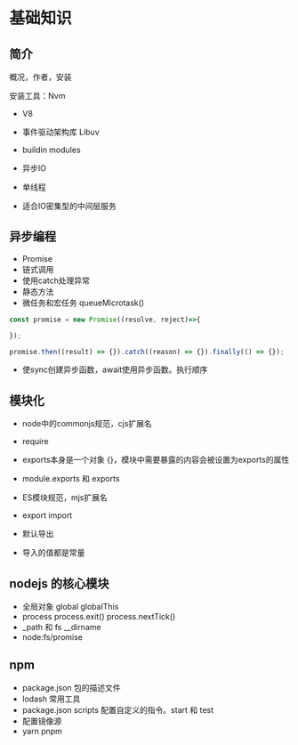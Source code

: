 # 基础知识

## 简介

概况，作者，安装

安装工具：Nvm

* V8
* 事件驱动架构库 Libuv

* buildin modules
* 异步IO
* 单线程
* 适合IO密集型的中间层服务

## 异步编程

* Promise 
* 链式调用
* 使用catch处理异常
* 静态方法
* 微任务和宏任务 queueMicrotask()
  
   
```javascript
const promise = new Promise((resolve, reject)=>{

});

promise.then((result) => {}).catch((reason) => {}).finally(() => {});
```

* 使sync创建异步函数，await使用异步函数。执行顺序

## 模块化

* node中的commonjs规范，cjs扩展名
* require
* exports本身是一个对象 {}，模块中需要暴露的内容会被设置为exports的属性
* module.exports 和 exports 

* ES模块规范，mjs扩展名
* export import 
* 默认导出
* 导入的值都是常量

## nodejs 的核心模块

* 全局对象 global globalThis
* process process.exit() process.nextTick()
* _path  和 fs __dirname 
* node:fs/promise

## npm

* package.json 包的描述文件
* lodash 常用工具
* package.json scripts 配置自定义的指令。start 和 test 
* 配置镜像源
* yarn pnpm
